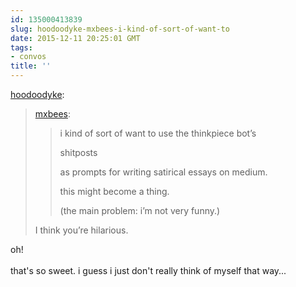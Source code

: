 ```yaml
---
id: 135000413839
slug: hoodoodyke-mxbees-i-kind-of-sort-of-want-to
date: 2015-12-11 20:25:01 GMT
tags:
- convos
title: ''
---
```

<p><a class="tumblr_blog" href="http://hoodoodyke.tumblr.com/post/135000246864">hoodoodyke</a>:</p>
<blockquote>
<p><a class="tumblr_blog" href="http://mxbees.tumblr.com/post/135000207899">mxbees</a>:</p>
<blockquote>
<p>i kind of sort of want to use the thinkpiece bot’s</p>

<p>shitposts</p>

<p>as prompts for writing satirical essays on medium.</p>

<p>this might become a thing.</p>

<p>(the main problem: i’m not very funny.)</p>
</blockquote>
<p>I think you’re hilarious.</p>
</blockquote>

<p>oh!<br/><br/>that's so sweet. i guess i just don't really think of myself that way...</p>